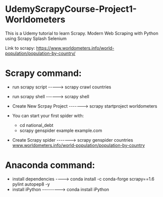 # UdemyScrapyCourse-Project1-Worldometers

This is a Udemy tutorial to learn Scrapy. 
Modern Web Scraping with Python using Scrapy Splash Selenium

Link to scrapy: https://www.worldometers.info/world-population/population-by-country/

# Scrapy command:
- run scrapy script -----> scrapy crawl countries
- run scrapy shell ------> scrapy shell

- Create New Scrpay Project -------> scrapy startproject worldometers

- You can start your first spider with:
    - cd national_debt
    - scrapy genspider example example.com

- Create Scrapy spider -------> scrapy genspider countries www.worldometers.info/world-population/population-by-country


# Anaconda command: 
- install dependencies ----> conda install -c conda-forge scrapy==1.6 pylint autopep8 -y
- install iPython ---------> conda install iPython